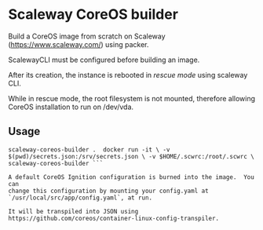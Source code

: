 # Scaleway CoreOS builder

Build a CoreOS image from scratch on Scaleway (https://www.scaleway.com/) using
packer.

ScalewayCLI must be configured before building an image.

After its creation, the instance is rebooted in _rescue mode_ using scaleway
CLI.

While in rescue mode, the root filesystem is not mounted, therefore allowing
CoreOS installation to run on /dev/vda.

## Usage

``` cp secrets.example.json secrets.json vim secrets.json docker build -t
scaleway-coreos-builder .  docker run -it \ -v
$(pwd)/secrets.json:/srv/secrets.json \ -v $HOME/.scwrc:/root/.scwrc \
scaleway-coreos-builder ```

A default CoreOS Ignition configuration is burned into the image.  You can
change this configuration by mounting your config.yaml at
`/usr/local/src/app/config.yaml`, at run.

It will be transpiled into JSON using
https://github.com/coreos/container-linux-config-transpiler.

